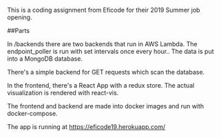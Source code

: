 This is a coding assignment from Eficode for their 2019 Summer job opening.

##Parts

In /backends there are two backends that run in AWS Lambda. The endpoint_poller is run with set intervals once every hour.. The data is put into a MongoDB database.

There's a simple backend for GET requests which scan the database.

In the frontend, there's a React App with a redux store. The actual visualization is rendered with react-vis.

The frontend and backend are made into docker images and run with docker-compose.

The app is running at https://eficode19.herokuapp.com/
